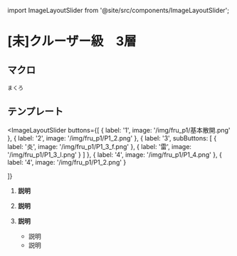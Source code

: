 import ImageLayoutSlider from '@site/src/components/ImageLayoutSlider';

# [未]クルーザー級　3層

##  マクロ
```
まくろ
```
## テンプレート

<ImageLayoutSlider
  buttons={[
    { label: '1', image: '/img/fru_p1/基本散開.png' },
    { label: '2', image: '/img/fru_p1/P1_2.png' },
    { 
      label: '3',
      subButtons: [
        { label: '炎', image: '/img/fru_p1/P1_3_f.png' },
        { label: '雷', image: '/img/fru_p1/P1_3_l.png' }
      ]
    },
    { label: '4', image: '/img/fru_p1/P1_4.png' },
    { label: '4', image: '/img/fru_p1/P1_2.png' }

  ]}
>

1. **説明**

2. **説明**

3. **説明**
   - 説明
   - 説明
</ImageLayoutSlider>
